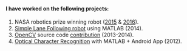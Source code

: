 #### I have worked on the following projects:

1. NASA robotics prize winning robot ([2015](https://www.nasa.gov/press-release/nasa-awards-100000-to-winning-team-of-robot-challenge) & [2016](https://www.nasa.gov/directorates/spacetech/centennial_challenges/feature/2016_sample_return_robot_challenge_award.html)).
2. [Simple Lane Following robot](https://www.youtube.com/watch?v=lTIDn8vm-ns) using MATLAB (2014).
3. [OpenCV](http://opencv.org/opencv-3-0.html) source code [contribution](https://github.com/opencv/opencv/blob/master/modules/ml/src/lr.cpp) (2013-2014).
4. [Optical Character Recognition](https://www.youtube.com/watch?v=rLfrC3lyHt8) with MATLAB + Android App (2012).